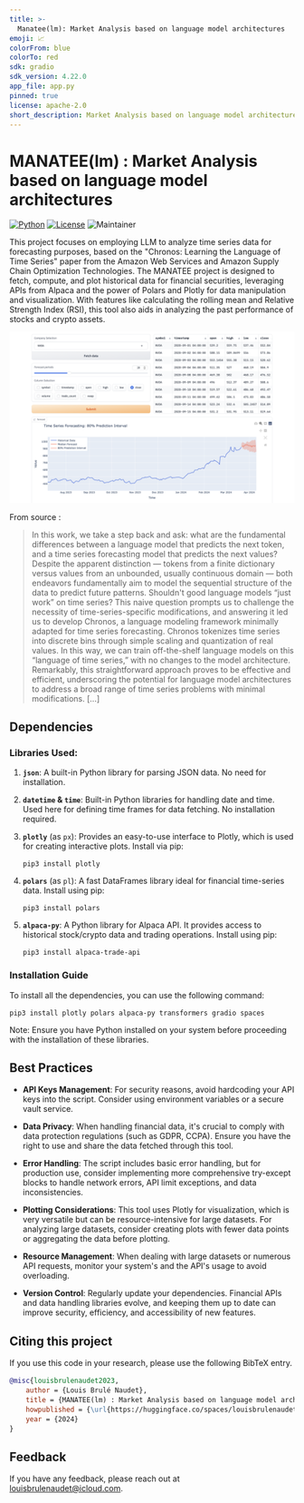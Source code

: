 ```yaml
---
title: >-
  Manatee(lm): Market Analysis based on language model architectures
emoji: 📈
colorFrom: blue
colorTo: red
sdk: gradio
sdk_version: 4.22.0
app_file: app.py
pinned: true
license: apache-2.0
short_description: Market Analysis based on language model architectures
---
```


# MANATEE(lm) : Market Analysis based on language model architectures
[![Python](https://img.shields.io/pypi/pyversions/tensorflow.svg)](https://badge.fury.io/py/tensorflow) [![License](https://img.shields.io/badge/License-Apache_2.0-blue.svg)](https://opensource.org/licenses/Apache-2.0) ![Maintainer](https://img.shields.io/badge/maintainer-@louisbrulenaudet-blue)

This project focuses on employing LLM to analyze time series data for forecasting purposes, based on the "Chronos: Learning the Language of Time Series" paper from the Amazon Web Services and Amazon Supply Chain Optimization Technologies. The MANATEE project is designed to fetch, compute, and plot historical data for financial securities, leveraging APIs from Alpaca and the power of Polars and Plotly for data manipulation and visualization. With features like calculating the rolling mean and Relative Strength Index (RSI), this tool also aids in analyzing the past performance of stocks and crypto assets.

![Plot](https://github.com/louisbrulenaudet/manatee/blob/main/scatter.png?raw=true)

From source :
> In this work, we take a step back and ask: what are the fundamental differences between a language model that predicts the next token, and a time series forecasting model that predicts the next values? Despite the apparent distinction — tokens from a finite dictionary versus values from an unbounded, usually continuous domain — both endeavors fundamentally aim to model the sequential structure of the data to predict future patterns. Shouldn't good language models “just work” on time series? This naive question prompts us to challenge the necessity of time-series-specific modifications, and answering it led us to develop Chronos, a language modeling framework minimally adapted for time series forecasting. Chronos tokenizes time series into discrete bins through simple scaling and quantization of real values. In this way, we can train off-the-shelf language models on this “language of time series,” with no changes to the model architecture. Remarkably, this straightforward approach proves to be effective and efficient, underscoring the potential for language model architectures to address a broad range of time series problems with minimal modifications.
[...]

## Dependencies
### Libraries Used:

1. **`json`**: A built-in Python library for parsing JSON data. No need for installation.

2. **`datetime` & `time`**: Built-in Python libraries for handling date and time. Used here for defining time frames for data fetching. No installation required.

3. **`plotly`** (as `px`): Provides an easy-to-use interface to Plotly, which is used for creating interactive plots. Install via pip:
   ```shell
   pip3 install plotly
   ```
   
4. **`polars`** (as `pl`): A fast DataFrames library ideal for financial time-series data. Install using pip:
   ```shell
   pip3 install polars
   ```
   
5. **`alpaca-py`**: A Python library for Alpaca API. It provides access to historical stock/crypto data and trading operations. Install using pip:
   ```shell
   pip3 install alpaca-trade-api
   ```

### Installation Guide

To install all the dependencies, you can use the following command:

```shell
pip3 install plotly polars alpaca-py transformers gradio spaces
```

Note: Ensure you have Python installed on your system before proceeding with the installation of these libraries.

## Best Practices
- **API Keys Management**: For security reasons, avoid hardcoding your API keys into the script. Consider using environment variables or a secure vault service.

- **Data Privacy**: When handling financial data, it's crucial to comply with data protection regulations (such as GDPR, CCPA). Ensure you have the right to use and share the data fetched through this tool.

- **Error Handling**: The script includes basic error handling, but for production use, consider implementing more comprehensive try-except blocks to handle network errors, API limit exceptions, and data inconsistencies.

- **Plotting Considerations**: This tool uses Plotly for visualization, which is very versatile but can be resource-intensive for large datasets. For analyzing large datasets, consider creating plots with fewer data points or aggregating the data before plotting.

- **Resource Management**: When dealing with large datasets or numerous API requests, monitor your system's and the API's usage to avoid overloading.

- **Version Control**: Regularly update your dependencies. Financial APIs and data handling libraries evolve, and keeping them up to date can improve security, efficiency, and accessibility of new features.

## Citing this project
If you use this code in your research, please use the following BibTeX entry.

```BibTeX
@misc{louisbrulenaudet2023,
	author = {Louis Brulé Naudet},
	title = {MANATEE(lm) : Market Analysis based on language model architectures},
	howpublished = {\url{https://huggingface.co/spaces/louisbrulenaudet/manatee}},
	year = {2024}
}

```
## Feedback
If you have any feedback, please reach out at [louisbrulenaudet@icloud.com](mailto:louisbrulenaudet@icloud.com).
